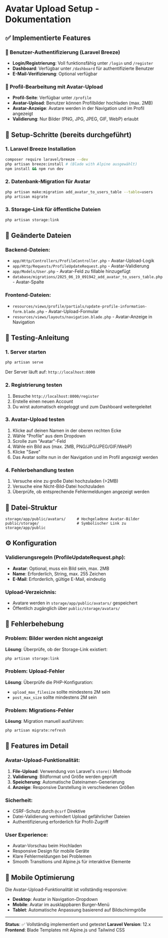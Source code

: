 # Avatar Upload Setup - Dokumentation

## ✅ Implementierte Features

### 🔐 Benutzer-Authentifizierung (Laravel Breeze)

-   **Login/Registrierung**: Voll funktionsfähig unter `/login` und `/register`
-   **Dashboard**: Verfügbar unter `/dashboard` für authentifizierte Benutzer
-   **E-Mail-Verifizierung**: Optional verfügbar

### 👤 Profil-Bearbeitung mit Avatar-Upload

-   **Profil-Seite**: Verfügbar unter `/profile`
-   **Avatar-Upload**: Benutzer können Profilbilder hochladen (max. 2MB)
-   **Avatar-Anzeige**: Avatare werden in der Navigation und im Profil angezeigt
-   **Validierung**: Nur Bilder (PNG, JPG, JPEG, GIF, WebP) erlaubt

## 🚀 Setup-Schritte (bereits durchgeführt)

### 1. Laravel Breeze Installation

```bash
composer require laravel/breeze --dev
php artisan breeze:install # (Blade with Alpine ausgewählt)
npm install && npm run dev
```

### 2. Datenbank-Migration für Avatar

```bash
php artisan make:migration add_avatar_to_users_table --table=users
php artisan migrate
```

### 3. Storage-Link für öffentliche Dateien

```bash
php artisan storage:link
```

## 📁 Geänderte Dateien

### Backend-Dateien:

-   `app/Http/Controllers/ProfileController.php` - Avatar-Upload-Logik
-   `app/Http/Requests/ProfileUpdateRequest.php` - Avatar-Validierung
-   `app/Models/User.php` - Avatar-Feld zu fillable hinzugefügt
-   `database/migrations/2025_06_19_091942_add_avatar_to_users_table.php` - Avatar-Spalte

### Frontend-Dateien:

-   `resources/views/profile/partials/update-profile-information-form.blade.php` - Avatar-Upload-Formular
-   `resources/views/layouts/navigation.blade.php` - Avatar-Anzeige in Navigation

## 🧪 Testing-Anleitung

### 1. Server starten

```bash
php artisan serve
```

Der Server läuft auf: `http://localhost:8000`

### 2. Registrierung testen

1. Besuche `http://localhost:8000/register`
2. Erstelle einen neuen Account
3. Du wirst automatisch eingeloggt und zum Dashboard weitergeleitet

### 3. Avatar-Upload testen

1. Klicke auf deinen Namen in der oberen rechten Ecke
2. Wähle "Profile" aus dem Dropdown
3. Scrolle zum "Avatar"-Feld
4. Wähle ein Bild aus (max. 2MB, PNG/JPG/JPEG/GIF/WebP)
5. Klicke "Save"
6. Das Avatar sollte nun in der Navigation und im Profil angezeigt werden

### 4. Fehlerbehandlung testen

1. Versuche eine zu große Datei hochzuladen (>2MB)
2. Versuche eine Nicht-Bild-Datei hochzuladen
3. Überprüfe, ob entsprechende Fehlermeldungen angezeigt werden

## 📂 Datei-Struktur

```
storage/app/public/avatars/     # Hochgeladene Avatar-Bilder
public/storage/                 # Symbolischer Link zu storage/app/public
```

## ⚙️ Konfiguration

### Validierungsregeln (ProfileUpdateRequest.php):

-   **Avatar**: Optional, muss ein Bild sein, max. 2MB
-   **Name**: Erforderlich, String, max. 255 Zeichen
-   **E-Mail**: Erforderlich, gültige E-Mail, eindeutig

### Upload-Verzeichnis:

-   Avatare werden in `storage/app/public/avatars/` gespeichert
-   Öffentlich zugänglich über `public/storage/avatars/`

## 🔧 Fehlerbehebung

### Problem: Bilder werden nicht angezeigt

**Lösung**: Überprüfe, ob der Storage-Link existiert:

```bash
php artisan storage:link
```

### Problem: Upload-Fehler

**Lösung**: Überprüfe die PHP-Konfiguration:

-   `upload_max_filesize` sollte mindestens 2M sein
-   `post_max_size` sollte mindestens 2M sein

### Problem: Migrations-Fehler

**Lösung**: Migration manuell ausführen:

```bash
php artisan migrate:refresh
```

## 🎯 Features im Detail

### Avatar-Upload-Funktionalität:

1. **File-Upload**: Verwendung von Laravel's `store()` Methode
2. **Validierung**: Bildformat und Größe werden geprüft
3. **Speicherung**: Automatische Dateinamen-Generierung
4. **Anzeige**: Responsive Darstellung in verschiedenen Größen

### Sicherheit:

-   CSRF-Schutz durch `@csrf` Direktive
-   Datei-Validierung verhindert Upload gefährlicher Dateien
-   Authentifizierung erforderlich für Profil-Zugriff

### User Experience:

-   Avatar-Vorschau beim Hochladen
-   Responsive Design für mobile Geräte
-   Klare Fehlermeldungen bei Problemen
-   Smooth Transitions und Alpine.js für interaktive Elemente

## 📱 Mobile Optimierung

Die Avatar-Upload-Funktionalität ist vollständig responsive:

-   **Desktop**: Avatar in Navigation-Dropdown
-   **Mobile**: Avatar im ausklappbaren Burger-Menü
-   **Tablet**: Automatische Anpassung basierend auf Bildschirmgröße

---

**Status**: ✅ Vollständig implementiert und getestet
**Laravel Version**: 12.x
**Frontend**: Blade Templates mit Alpine.js und Tailwind CSS
